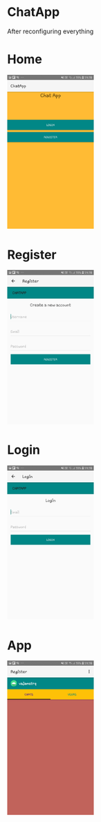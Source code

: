 
# ChatApp
 After reconfiguring everything

# Home
<img src="images/homePage.jpg " width=200 >





# Register
<img src="images/RegisterPage.jpg " width=200 >



# Login
<img src="images/LoginPage.jpg " width=200 >



# App
<img src="images/ChatPage.jpg " width=200 >
